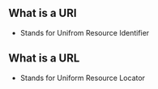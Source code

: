 ## What is a URI
* Stands for Unifrom Resource Identifier

## What is a URL
* Stands for Uniform Resource Locator